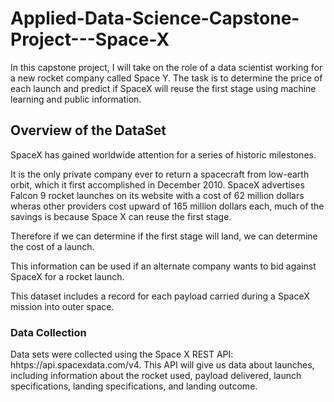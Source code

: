 # Applied-Data-Science-Capstone-Project---Space-X
In this capstone project, I will take on the role of a data scientist working for a new rocket company called Space Y. The task is to determine the price of each launch and predict if SpaceX will reuse the first stage using machine learning and public information.

## Overview of the DataSet
SpaceX has gained worldwide attention for a series of historic milestones.

It is the only private company ever to return a spacecraft from low-earth orbit, which it first accomplished in December 2010. SpaceX advertises Falcon 9 rocket launches on its website with a cost of 62 million dollars wheras other providers cost upward of 165 million dollars each, much of the savings is because Space X can reuse the first stage.

Therefore if we can determine if the first stage will land, we can determine the cost of a launch.

This information can be used if an alternate company wants to bid against SpaceX for a rocket launch.

This dataset includes a record for each payload carried during a SpaceX mission into outer space.

### Data Collection
Data sets were collected using the Space X REST API: hhtps://api.spacexdata.com/v4. This API will give us data about launches, including information about the rocket used, payload delivered, launch specifications, landing specifications, and landing outcome. 


